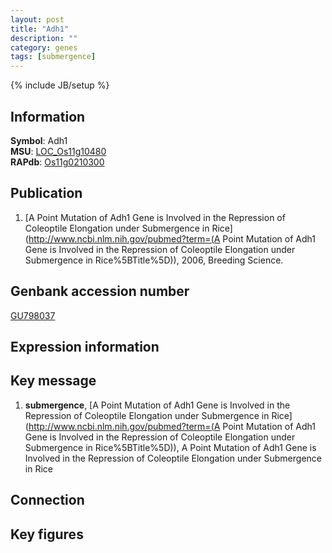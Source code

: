 ```yaml
---
layout: post
title: "Adh1"
description: ""
category: genes
tags: [submergence]
---
```

{% include JB/setup %}

## Information
__Symbol__: Adh1  
__MSU__: [LOC_Os11g10480](http://rice.plantbiology.msu.edu/cgi-bin/ORF_infopage.cgi?orf=LOC_Os11g10480)  
__RAPdb__: [Os11g0210300](http://rapdb.dna.affrc.go.jp/viewer/gbrowse_details/irgsp1?name=Os11g0210300)  

## Publication
1. [A Point Mutation of Adh1 Gene is Involved in the Repression of Coleoptile Elongation under Submergence in Rice](http://www.ncbi.nlm.nih.gov/pubmed?term=(A Point Mutation of Adh1 Gene is Involved in the Repression of Coleoptile Elongation under Submergence in Rice%5BTitle%5D)), 2006, Breeding Science.

## Genbank accession number
[GU798037](http://www.ncbi.nlm.nih.gov/nuccore/GU798037)

## Expression information

## Key message
1. __submergence__, [A Point Mutation of Adh1 Gene is Involved in the Repression of Coleoptile Elongation under Submergence in Rice](http://www.ncbi.nlm.nih.gov/pubmed?term=(A Point Mutation of Adh1 Gene is Involved in the Repression of Coleoptile Elongation under Submergence in Rice%5BTitle%5D)), A Point Mutation of Adh1 Gene is Involved in the Repression of Coleoptile Elongation under Submergence in Rice

## Connection

## Key figures


